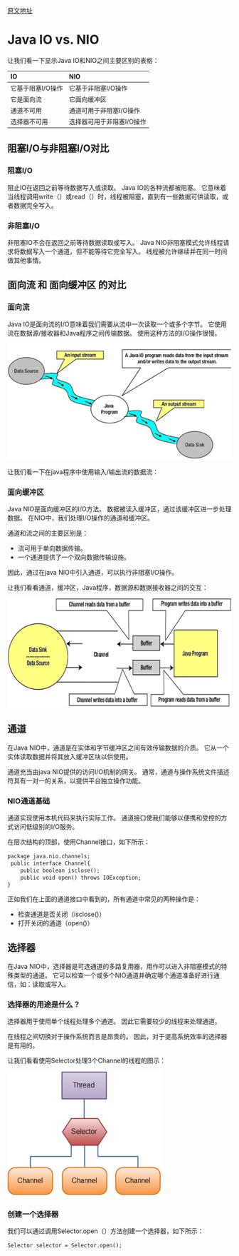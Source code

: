 [原文地址](https://www.javatpoint.com/java-nio-vs-input-output)
# Java IO vs. NIO
让我们看一下显示Java IO和NIO之间主要区别的表格：

| IO | NIO |
| :------------- | :------------- |
| 它基于阻塞I/O操作      | 它基于非阻塞I/O操作     |
| 它是面向流     | 它面向缓冲区     |
| 通道不可用     | 通道可用于非阻塞I/O操作    |
| 选择器不可用     | 选择器可用于非阻塞I/O操作    |

## 阻塞I/O与非阻塞I/O对比

### 阻塞I/O

阻止IO在返回之前等待数据写入或读取。 Java IO的各种流都被阻塞。 它意味着当线程调用write（）或read（）时，线程被阻塞，直到有一些数据可供读取，或者数据完全写入。

### 非阻塞I/O
非阻塞IO不会在返回之前等待数据读取或写入。 Java NIO非阻塞模式允许线程请求将数据写入一个通道，但不能等待它完全写入。 线程被允许继续并在同一时间做其他事情。

## 面向流 和 面向缓冲区 的对比
### 面向流
Java IO是面向流的I/O意味着我们需要从流中一次读取一个或多个字节。 它使用流在数据源/接收器和Java程序之间传输数据。 使用这种方法的I/O操作很慢。

![nio-tutorial6.png](nio-tutorial6.png)

让我们看一下在java程序中使用输入/输出流的数据流：
### 面向缓冲区
Java NIO是面向缓冲区的I/O方法。 数据被读入缓冲区，通过该缓冲区进一步处理数据。 在NIO中，我们处理I/O操作的通道和缓冲区。

通道和流之间的主要区别是：
- 流可用于单向数据传输。
- 一个通道提供了一个双向数据传输设施。

因此，通过在java NIO中引入通道，可以执行非阻塞I/O操作。

让我们看看通道，缓冲区，Java程序，数据源和数据接收器之间的交互：

![nio-tutorial7.png](nio-tutorial7.png)

## 通道
在Java NIO中，通道是在实体和字节缓冲区之间有效传输数据的介质。 它从一个实体读取数据并将其放入缓冲区块以供使用。

通道充当由java NIO提供的访问I/O机制的网关。 通常，通道与操作系统文件描述符具有一对一的关系，以提供平台独立操作功能。

### NIO通道基础
通道实现使用本机代码来执行实际工作。 通道接口使我们能够以便携和受控的方式访问低级别的I/O服务。

在层次结构的顶部，使用Channel接口，如下所示：
```
package java.nio.channels;  
 public interface Channel{  
    public boolean isclose();  
    public void open() throws IOException;  
}  
```
正如我们在上面的通道接口中看到的，所有通道中常见的两种操作是：
- 检查通道是否关闭（isclose()）
- 打开关闭的通道（open()）

## 选择器
在Java NIO中，选择器是可选通道的多路复用器，用作可以进入非阻塞模式的特殊类型的通道。 它可以检查一个或多个NIO通道并确定哪个通道准备好进行通信，如：读取或写入。

### 选择器的用途是什么？
选择器用于使用单个线程处理多个通道。 因此它需要较少的线程来处理通道。

在线程之间切换对于操作系统而言是昂贵的。 因此，对于提高系统效率的选择器是有用的。

让我们看看使用Selector处理3个Channel的线程的图示：

![nio-tutorial8.png](nio-tutorial8.png)

### 创建一个选择器
我们可以通过调用Selector.open（）方法创建一个选择器，如下所示：
```
Selector selector = Selector.open();  
```
